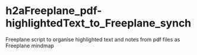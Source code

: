 # h2aFreeplane_pdf-highlightedText_to_Freeplane_synch
Freeplane script to organise highlighted text and notes from pdf files as Freeplane mindmap
